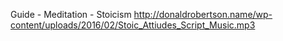 Guide - Meditation - Stoicism
http://donaldrobertson.name/wp-content/uploads/2016/02/Stoic_Attiudes_Script_Music.mp3